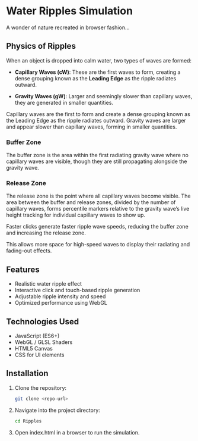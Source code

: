 # Water Ripples Simulation

A wonder of nature recreated in browser fashion...

## Physics of Ripples

When an object is dropped into calm water, two types of waves are formed:

- **Capillary Waves (cW)**: These are the first waves to form, creating a dense grouping known as the **Leading Edge** as the ripple radiates outward.

- **Gravity Waves (gW)**: Larger and seemingly slower than capillary waves, they are generated in smaller quantities.

Capillary waves are the first to form and create a dense grouping known as the Leading Edge as the ripple radiates outward. Gravity waves are larger and appear slower than capillary waves, forming in smaller quantities.

### Buffer Zone

The buffer zone is the area within the first radiating gravity wave where no capillary waves are visible, though they are still propagating alongside the gravity wave.

### Release Zone

The release zone is the point where all capillary waves become visible. The area between the buffer and release zones, divided by the number of capillary waves, forms percentile markers relative to the gravity wave’s live height tracking for individual capillary waves to show up.

Faster clicks generate faster ripple wave speeds, reducing the buffer zone and increasing the release zone.

This allows more space for high-speed waves to display their radiating and fading-out effects.

## Features

- Realistic water ripple effect
- Interactive click and touch-based ripple generation
- Adjustable ripple intensity and speed
- Optimized performance using WebGL

## Technologies Used

- JavaScript (ES6+)
- WebGL / GLSL Shaders
- HTML5 Canvas
- CSS for UI elements

## Installation

1. Clone the repository:

   ```bash
   git clone <repo-url>

2. Navigate into the project directory:

   ```bash
   cd Ripples

3. Open index.html in a browser to run the simulation.
